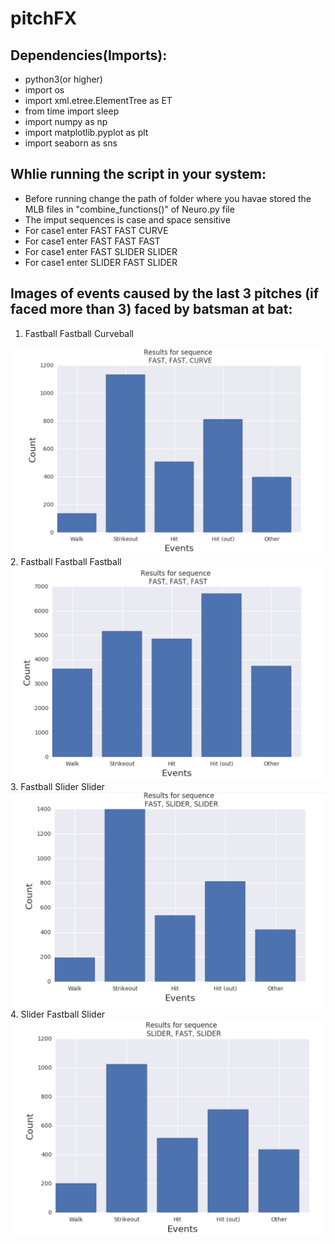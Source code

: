 # pitchFX

## Dependencies(Imports):
* python3(or higher)
* import os
* import xml.etree.ElementTree as ET
* from time import sleep
* import numpy as np
* import matplotlib.pyplot as plt
* import seaborn as sns

## Whlie running the script in your system:

* Before running change the path of folder where you havae stored the MLB files in "combine_functions()" of Neuro.py file
* The imput sequences is case and space sensitive
* For case1 enter FAST FAST CURVE
* For case1 enter FAST FAST FAST
* For case1 enter FAST SLIDER SLIDER
* For case1 enter SLIDER FAST SLIDER


## Images of events caused by the last 3 pitches (if faced more than 3) faced by batsman at bat:

1. Fastball Fastball Curveball
<img src="img/FFC.PNG">
2. Fastball Fastball Fastball
<img src="img/FFF.PNG">
3. Fastball Slider Slider
<img src="img/FSS.PNG">
4. Slider Fastball Slider
<img src="img/SFS.PNG">


